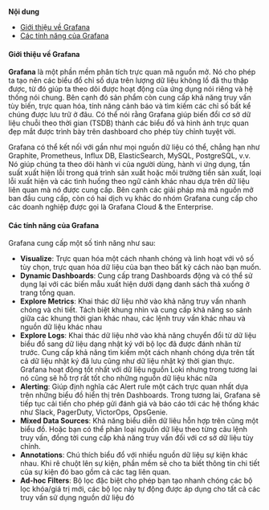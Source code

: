 **Nội dung**
- [Giới thiệu về Grafana](#giới-thiệu-về-grafana)
- [Các tính năng của Grafana](#các-tính-năng-của-grafana)

#### Giới thiệu về Grafana

**Grafana** là một phần mềm phân tích trực quan mã nguồn mở. Nó cho phép ta tạo nên các biểu đổ chỉ số dựa trên lượng dữ liệu không lồ đã thu thập được, từ đó giúp ta theo dõi được hoạt động của ứng dụng nói riêng và hệ thống nói chung. 
Bên cạnh đó sản phẩm còn cung cấp khả năng truy vấn tùy biến, trực quan hóa, tính năng cảnh báo và tìm kiếm các chỉ số bất kể chúng được lưu trữ ở đâu. Có thể nói rằng Grafana giúp biến đổi cơ sở dữ liệu chuỗi theo thời gian (TSDB) thành các biểu đồ và hình ảnh trực quan đẹp mắt được trình bày trên dashboard cho phép tùy chỉnh tuyệt vời.

Grafana có thể kết nối với gần như mọi nguồn dữ liệu có thể, chẳng hạn như Graphite, Prometheus, Influx DB, ElasticSearch, MySQL, PostgreSQL, v.v.
Nó giúp chúng ta theo dõi hành vi của người dùng, hành vi ứng dụng, tần suất xuất hiện lỗi trong quá trình sản xuất hoặc môi trường tiền sản xuất, loại lỗi xuất hiện và các tình huống theo ngữ cảnh khác nhau dựa trên dữ liệu liên quan mà nó được cung cấp.
Bên cạnh các giải pháp mà mã nguồn mở ban đầu cung cấp, còn có hai dịch vụ khác do nhóm Grafana cung cấp cho các doanh nghiệp được gọi là Grafana Cloud & the Enterprise.

#### Các tính năng của Grafana

Grafana cung cấp một số tinh năng như sau: 
- **Visualize**: Trực quan hóa một cách nhanh chóng và linh hoạt với vô số tùy chọn, trực quan hóa dữ liệu của bạn theo bất kỳ cách nào bạn muốn.
- **Dynamic Dashboards**: Cung cấp trang Dashboards động và có thể sử dụng lại với các biến mẫu xuất hiện dưới dạng danh sách thả xuống ở trang tổng quan. 
- **Explore Metrics**: Khai thác dữ liệu nhờ vào khả năng truy vấn nhanh chóng và chi tiết. Tách biệt khung nhìn và cung cấp khả năng so sánh giữa các khung thời gian khác nhau, các lệnh truy vấn khác nhau và nguồn dữ liệu khác nhau 
- **Explore Logs**: Khai thác dữ liệu nhờ vào khả năng chuyển đổi từ dữ liệu biểu đồ sang dữ liệu dạng nhật ký với bộ lọc đã được đánh nhãn từ trước. Cung cấp khả năng tìm kiếm một cách nhanh chóng dựa trên tất cả dữ liệu nhật ký đã lưu cũng như dữ liệu nhật ký thời gian thực. Grafana hoạt động tốt nhất với dữ liệu nguồn Loki nhưng trong tương lai nó cũng sẽ hỗ trợ rất tốt cho những nguồn dữ liệu khác nữa
- **Alerting**: Giúp định nghĩa các Alert rule một cách trực quan nhất dựa trên những biểu đồ hiển thị trên Dashboards. Trong tương lai, Grafana sẽ tiếp tục cải tiến cho phép gửi đánh giá và báo cáo tới các hệ thống khác như Slack, PagerDuty, VictorOps, OpsGenie.
- **Mixed Data Sources**: Khả năng biểu diễn dữ liêu hỗn hợp trên cũng một biểu đồ. Hoặc bạn có thể phân loại nguồn dữ liệu theo từng câu lệnh truy vấn, đồng tời cung cấp khả năng truy vấn đối với cơ sở dữ liệu tùy chỉnh.
- **Annotations**: Chú thích biểu đổ với nhiều nguồn dữ liệu sự kiện khác nhau. Khi rê chuột lên sự kiện, phần mềm sẽ cho ta biết thông tin chi tiết của sự kiện đó bao gồm cả các tag liên quan.
- **Ad-hoc Filters**: Bộ lọc đặc biệt cho phép bạn tạo nhanh chóng các bộ lọc khóa/giá trị mới, các bộ lọc này tự động được áp dụng cho tất cả các truy vấn sử dụng nguồn dữ liệu đó
